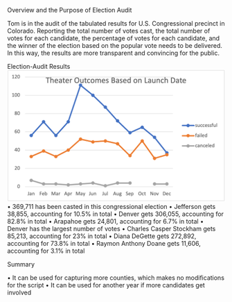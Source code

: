 Overview and the Purpose of Election Audit

Tom is in the audit of the tabulated results for U.S. Congressional precinct in Colorado. Reporting the total number of votes cast, the total number of votes for each candidate, the percentage of votes for each candidate, and the winner of the election based on the popular vote needs to be delivered. In this way, the results are more transparent and convincing for the public.


Election-Audit Results
![alt text](https://github.com/Herbert-0820/kickstarter-analysis/blob/main/Theater%20Outcomes%20by%20Launch%20Date.png)
•	369,711 has been casted in this congressional election
•	Jefferson gets 38,855, accounting for 10.5% in total
•	Denver gets 306,055, accounting for 82.8% in total
•	Arapahoe gets 24,801, accounting for 6.7% in total
•	Denver has the largest number of votes
•	Charles Casper Stockham gets 85,213, accounting for 23% in total
•	Diana DeGette gets 272,892, accounting for 73.8% in total
•	Raymon Anthony Doane gets 11,606, accounting for 3.1% in total 


Summary

•	It can be used for capturing more counties, which makes no modifications for the script
•	It can be used for another year if more candidates get involved
